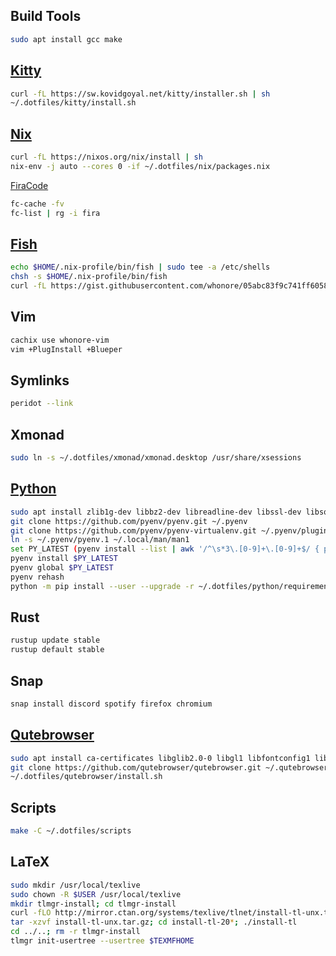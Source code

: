 ## Build Tools
```sh
sudo apt install gcc make
```

## [Kitty](https://sw.kovidgoyal.net/kitty)
```sh
curl -fL https://sw.kovidgoyal.net/kitty/installer.sh | sh
~/.dotfiles/kitty/install.sh
```

## [Nix](https://nixos.org/download.html)
```sh
curl -fL https://nixos.org/nix/install | sh
nix-env -j auto --cores 0 -if ~/.dotfiles/nix/packages.nix
```

[FiraCode](https://github.com/tonsky/FiraCode/wiki/Linux-instructions#installing-with-a-package-manager)
```sh
fc-cache -fv
fc-list | rg -i fira
```

## [Fish](https://fishshell.com/docs/current/index.html#installation)
```sh
echo $HOME/.nix-profile/bin/fish | sudo tee -a /etc/shells
chsh -s $HOME/.nix-profile/bin/fish
curl -fL https://gist.githubusercontent.com/whonore/05abc83f9c741ff60583b5acefd7336d/raw/8518e88adc8307d5d6af8de3561a9e106e8386a0/nix-fishgen.py | python3
```

## Vim
```sh
cachix use whonore-vim
vim +PlugInstall +Blueper
```

## Symlinks
```sh
peridot --link
```

## Xmonad
```sh
sudo ln -s ~/.dotfiles/xmonad/xmonad.desktop /usr/share/xsessions
```

## [Python](https://github.com/pyenv/pyenv)
```sh
sudo apt install zlib1g-dev libbz2-dev libreadline-dev libssl-dev libsqlite3-dev libffi-dev
git clone https://github.com/pyenv/pyenv.git ~/.pyenv
git clone https://github.com/pyenv/pyenv-virtualenv.git ~/.pyenv/plugins/pyenv-virtualenv
ln -s ~/.pyenv/pyenv.1 ~/.local/man/man1
set PY_LATEST (pyenv install --list | awk '/^\s*3\.[0-9]+\.[0-9]+$/ { print $1 }' | tail -n1)
pyenv install $PY_LATEST
pyenv global $PY_LATEST
pyenv rehash
python -m pip install --user --upgrade -r ~/.dotfiles/python/requirements.txt
```

## Rust
```sh
rustup update stable
rustup default stable
```

## Snap
```sh
snap install discord spotify firefox chromium
```

## [Qutebrowser](https://github.com/qutebrowser/qutebrowser/blob/master/doc/install.asciidoc)
```sh
sudo apt install ca-certificates libglib2.0-0 libgl1 libfontconfig1 libxcb-icccm4 libxcb-image0 libxcb-keysyms1 libxcb-randr0 libxcb-render-util0 libxcb-shape0 libxcb-xfixes0 libxcb-xinerama0 libxcb-xkb1 libxkbcommon-x11-0 libdbus-1-3 libyaml-dev libxml2-utils xsltproc
git clone https://github.com/qutebrowser/qutebrowser.git ~/.qutebrowser
~/.dotfiles/qutebrowser/install.sh
```

## Scripts
```sh
make -C ~/.dotfiles/scripts
```

## LaTeX
```sh
sudo mkdir /usr/local/texlive
sudo chown -R $USER /usr/local/texlive
mkdir tlmgr-install; cd tlmgr-install
curl -fLO http://mirror.ctan.org/systems/texlive/tlnet/install-tl-unx.tar.gz
tar -xzvf install-tl-unx.tar.gz; cd install-tl-20*; ./install-tl
cd ../..; rm -r tlmgr-install
tlmgr init-usertree --usertree $TEXMFHOME
```
